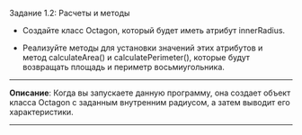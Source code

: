 
Задание 1.2: Расчеты и методы

- Создайте класс Octagon, который будет иметь атрибут innerRadius.

- Реализуйте методы для установки значений этих атрибутов и метод calculateArea() и calculatePerimeter(), которые будут возвращать площадь и периметр восьмиугольника.


***
**Описание**: Когда вы запускаете данную программу, она создает объект класса Octagon с заданным внутренним радиусом, а затем выводит его характеристики.
***